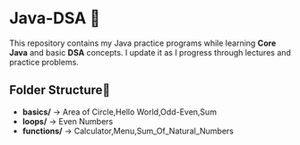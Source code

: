 # Java-DSA 🚀

This repository contains my Java practice programs while learning **Core Java** and basic **DSA** concepts.
I update it as I progress through lectures and practice problems.

## Folder Structure📂
- **basics/** → Area of Circle,Hello World,Odd-Even,Sum 
- **loops/** → Even Numbers
- **functions/** → Calculator,Menu,Sum_Of_Natural_Numbers

